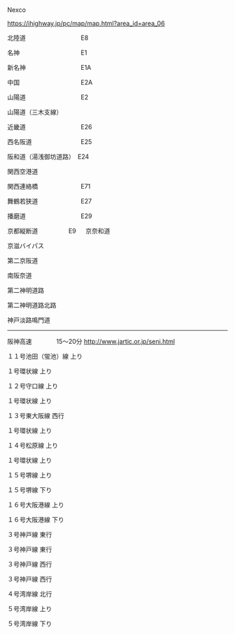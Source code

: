 ### 
Nexco

https://ihighway.jp/pc/map/map.html?area_id=area_06

北陸道　　　　　　　　　E8

名神　　　　　　　　　　E1

新名神　　　　　　　　　E1A

中国　　　　　　　　　　E2A

山陽道　　　　　　　　　E2

山陽道（三木支線）

近畿道　　　　　　　　　E26

西名阪道　　　　　　　　E25

阪和道（湯浅御坊道路）　E24

関西空港道

関西連絡橋　　　　　　　E71

舞鶴若狭道　　　　　　　E27

播磨道　　　　　　　　　E29

京都縦断道　　　　　E9
　
京奈和道

京滋バイパス

第二京阪道

南阪奈道

第二神明道路

第二神明道路北路


神戸淡路鳴門道


----------------

阪神高速　　　　15～20分
http://www.jartic.or.jp/seni.html



１１号池田（蛍池）線 	上り 	

１号環状線 	上り 	

１２号守口線 	上り 	
 
１号環状線 	上り 	

１３号東大阪線 	西行 	

１号環状線 	上り 	

１４号松原線 	上り 	

１号環状線 	上り 	
 
１５号堺線 	上り 	

１５号堺線 	下り 	

１６号大阪港線 	上り 	

１６号大阪港線 	下り 	

３号神戸線 	東行 	

３号神戸線 	東行 	

３号神戸線 	西行 	

３号神戸線 	西行 	

４号湾岸線 	北行 	

５号湾岸線 	上り 	

５号湾岸線 	下り 	



